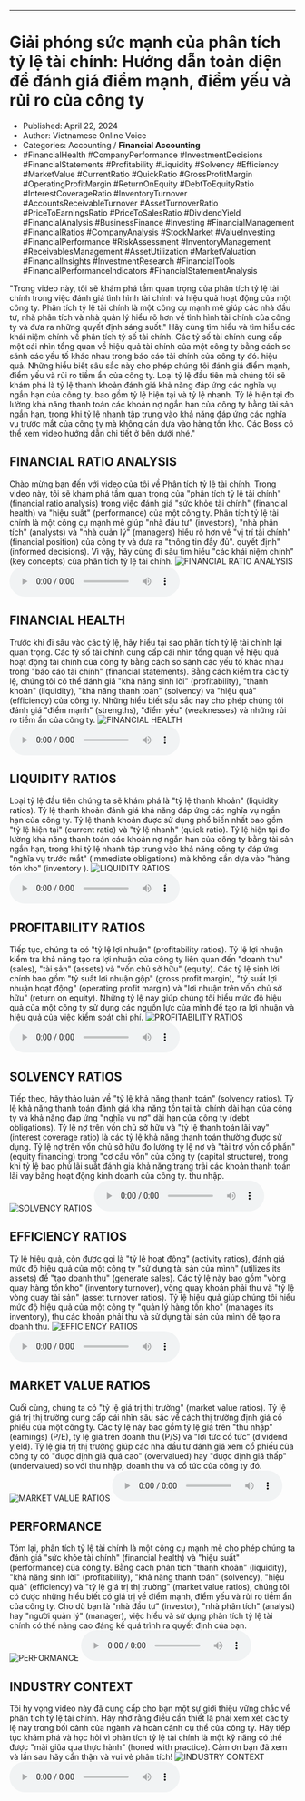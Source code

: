 
---

# Giải phóng sức mạnh của phân tích tỷ lệ tài chính: Hướng dẫn toàn diện để đánh giá điểm mạnh, điểm yếu và rủi ro của công ty

- Published: April 22, 2024
- Author: Vietnamese Online Voice
- Categories: Accounting / **Financial Accounting**
- #FinancialHealth #CompanyPerformance #InvestmentDecisions #FinancialStatements #Profitability #Liquidity #Solvency #Efficiency #MarketValue #CurrentRatio #QuickRatio #GrossProfitMargin #OperatingProfitMargin #ReturnOnEquity #DebtToEquityRatio #InterestCoverageRatio #InventoryTurnover #AccountsReceivableTurnover #AssetTurnoverRatio #PriceToEarningsRatio #PriceToSalesRatio #DividendYield #FinancialAnalysis #BusinessFinance #Investing #FinancialManagement #FinancialRatios #CompanyAnalysis #StockMarket #ValueInvesting #FinancialPerformance #RiskAssessment #InventoryManagement #ReceivablesManagement #AssetUtilization #MarketValuation #FinancialInsights #InvestmentResearch #FinancialTools #FinancialPerformanceIndicators #FinancialStatementAnalysis

"Trong video này, tôi sẽ khám phá tầm quan trọng của phân tích tỷ lệ tài chính trong việc đánh giá tình hình tài chính và hiệu quả hoạt động của một công ty. Phân tích tỷ lệ tài chính là một công cụ mạnh mẽ giúp các nhà đầu tư, nhà phân tích và nhà quản lý hiểu rõ hơn về tình hình tài chính của công ty và đưa ra những quyết định sáng suốt." Hãy cùng tìm hiểu và tìm hiểu các khái niệm chính về phân tích tỷ số tài chính. Các tỷ số tài chính cung cấp một cái nhìn tổng quan về hiệu quả tài chính của một công ty bằng cách so sánh các yếu tố khác nhau trong báo cáo tài chính của công ty đó. hiệu quả. Những hiểu biết sâu sắc này cho phép chúng tôi đánh giá điểm mạnh, điểm yếu và rủi ro tiềm ẩn của công ty. Loại tỷ lệ đầu tiên mà chúng tôi sẽ khám phá là tỷ lệ thanh khoản đánh giá khả năng đáp ứng các nghĩa vụ ngắn hạn của công ty. bao gồm tỷ lệ hiện tại và tỷ lệ nhanh. Tỷ lệ hiện tại đo lường khả năng thanh toán các khoản nợ ngắn hạn của công ty bằng tài sản ngắn hạn, trong khi tỷ lệ nhanh tập trung vào khả năng đáp ứng các nghĩa vụ trước mắt của công ty mà không cần dựa vào hàng tồn kho. Các Boss có thể xem video hướng dẫn chi tiết ở bên dưới nhé."


## FINANCIAL RATIO ANALYSIS

Chào mừng bạn đến với video của tôi về Phân tích tỷ lệ tài chính. Trong video này, tôi sẽ khám phá tầm quan trọng của "phân tích tỷ lệ tài chính" (financial ratio analysis) trong việc đánh giá "sức khỏe tài chính" (financial health) và "hiệu suất" (performance) của một công ty. Phân tích tỷ lệ tài chính là một công cụ mạnh mẽ giúp "nhà đầu tư" (investors), "nhà phân tích" (analysts) và "nhà quản lý" (managers) hiểu rõ hơn về "vị trí tài chính" (financial position) của công ty và đưa ra "thông tin đầy đủ". quyết định" (informed decisions). Vì vậy, hãy cùng đi sâu tìm hiểu "các khái niệm chính" (key concepts) của phân tích tỷ lệ tài chính.
![FINANCIAL RATIO ANALYSIS](https://http-archiver-apis-production-80.schnworks.com/storage/images/transitions/2024-04-22/transition-19698026607-Montserrat-ExtraBold-283593.jpg)
<audio controls>
    <source src="https://http-archiver-apis-production-80.schnworks.com/storage/audio/file-53235505416.mp3" type="audio/mpeg">
</audio>



## FINANCIAL HEALTH

Trước khi đi sâu vào các tỷ lệ, hãy hiểu tại sao phân tích tỷ lệ tài chính lại quan trọng. Các tỷ số tài chính cung cấp cái nhìn tổng quan về hiệu quả hoạt động tài chính của công ty bằng cách so sánh các yếu tố khác nhau trong "báo cáo tài chính" (financial statements). Bằng cách kiểm tra các tỷ lệ, chúng tôi có thể đánh giá "khả năng sinh lời" (profitability), "thanh khoản" (liquidity), "khả năng thanh toán" (solvency) và "hiệu quả" (efficiency) của công ty. Những hiểu biết sâu sắc này cho phép chúng tôi đánh giá "điểm mạnh" (strengths), "điểm yếu" (weaknesses) và những rủi ro tiềm ẩn của công ty.
![FINANCIAL HEALTH](https://http-archiver-apis-production-80.schnworks.com/storage/images/transitions/2024-04-22/transition--13248223925-Montserrat-Black-7B1FA2.jpg)
<audio controls>
    <source src="https://http-archiver-apis-production-80.schnworks.com/storage/audio/file-26811225752.mp3" type="audio/mpeg">
</audio>



## LIQUIDITY RATIOS

Loại tỷ lệ đầu tiên chúng ta sẽ khám phá là "tỷ lệ thanh khoản" (liquidity ratios). Tỷ lệ thanh khoản đánh giá khả năng đáp ứng các nghĩa vụ ngắn hạn của công ty. Tỷ lệ thanh khoản được sử dụng phổ biến nhất bao gồm "tỷ lệ hiện tại" (current ratio) và "tỷ lệ nhanh" (quick ratio). Tỷ lệ hiện tại đo lường khả năng thanh toán các khoản nợ ngắn hạn của công ty bằng tài sản ngắn hạn, trong khi tỷ lệ nhanh tập trung vào khả năng công ty đáp ứng "nghĩa vụ trước mắt" (immediate obligations) mà không cần dựa vào "hàng tồn kho" (inventory ).
![LIQUIDITY RATIOS](https://http-archiver-apis-production-80.schnworks.com/storage/images/transitions/2024-04-22/transition-21739245183-Montserrat-Bold-303F9F.jpg)
<audio controls>
    <source src="https://http-archiver-apis-production-80.schnworks.com/storage/audio/file-13221856922.mp3" type="audio/mpeg">
</audio>



## PROFITABILITY RATIOS

Tiếp tục, chúng ta có "tỷ lệ lợi nhuận" (profitability ratios). Tỷ lệ lợi nhuận kiểm tra khả năng tạo ra lợi nhuận của công ty liên quan đến "doanh thu" (sales), "tài sản" (assets) và "vốn chủ sở hữu" (equity). Các tỷ lệ sinh lời chính bao gồm "tỷ suất lợi nhuận gộp" (gross profit margin), "tỷ suất lợi nhuận hoạt động" (operating profit margin) và "lợi nhuận trên vốn chủ sở hữu" (return on equity). Những tỷ lệ này giúp chúng tôi hiểu mức độ hiệu quả của một công ty sử dụng các nguồn lực của mình để tạo ra lợi nhuận và hiệu quả của việc kiểm soát chi phí.
![PROFITABILITY RATIOS](https://http-archiver-apis-production-80.schnworks.com/storage/images/transitions/2024-04-22/transition--7988441975-Montserrat-Regular-673AB7.jpg)
<audio controls>
    <source src="https://http-archiver-apis-production-80.schnworks.com/storage/audio/file-16982476240.mp3" type="audio/mpeg">
</audio>



## SOLVENCY RATIOS

Tiếp theo, hãy thảo luận về "tỷ lệ khả năng thanh toán" (solvency ratios). Tỷ lệ khả năng thanh toán đánh giá khả năng tồn tại tài chính dài hạn của công ty và khả năng đáp ứng "nghĩa vụ nợ" dài hạn của công ty (debt obligations). Tỷ lệ nợ trên vốn chủ sở hữu và "tỷ lệ thanh toán lãi vay" (interest coverage ratio) là các tỷ lệ khả năng thanh toán thường được sử dụng. Tỷ lệ nợ trên vốn chủ sở hữu đo lường tỷ lệ nợ và "tài trợ vốn cổ phần" (equity financing) trong "cơ cấu vốn" của công ty (capital structure), trong khi tỷ lệ bao phủ lãi suất đánh giá khả năng trang trải các khoản thanh toán lãi vay bằng hoạt động kinh doanh của công ty. thu nhập.
![SOLVENCY RATIOS](https://http-archiver-apis-production-80.schnworks.com/storage/images/transitions/2024-04-22/transition--5047295943-Montserrat-Thin-004895.jpg)
<audio controls>
    <source src="https://http-archiver-apis-production-80.schnworks.com/storage/audio/file-49098135892.mp3" type="audio/mpeg">
</audio>



## EFFICIENCY RATIOS

Tỷ lệ hiệu quả, còn được gọi là "tỷ lệ hoạt động" (activity ratios), đánh giá mức độ hiệu quả của một công ty "sử dụng tài sản của mình" (utilizes its assets) để "tạo doanh thu" (generate sales). Các tỷ lệ này bao gồm "vòng quay hàng tồn kho" (inventory turnover), vòng quay khoản phải thu và "tỷ lệ vòng quay tài sản" (asset turnover ratios). Tỷ lệ hiệu quả giúp chúng tôi hiểu mức độ hiệu quả của một công ty "quản lý hàng tồn kho" (manages its inventory), thu các khoản phải thu và sử dụng tài sản của mình để tạo ra doanh thu.
![EFFICIENCY RATIOS](https://http-archiver-apis-production-80.schnworks.com/storage/images/transitions/2024-04-22/transition-22749965161-Montserrat-Thin-673AB7.jpg)
<audio controls>
    <source src="https://http-archiver-apis-production-80.schnworks.com/storage/audio/file-194955224.mp3" type="audio/mpeg">
</audio>



## MARKET VALUE RATIOS

Cuối cùng, chúng ta có "tỷ lệ giá trị thị trường" (market value ratios). Tỷ lệ giá trị thị trường cung cấp cái nhìn sâu sắc về cách thị trường định giá cổ phiếu của một công ty. Các tỷ lệ này bao gồm tỷ lệ giá trên "thu nhập" (earnings) (P/E), tỷ lệ giá trên doanh thu (P/S) và "lợi tức cổ tức" (dividend yield). Tỷ lệ giá trị thị trường giúp các nhà đầu tư đánh giá xem cổ phiếu của công ty có "được định giá quá cao" (overvalued) hay "được định giá thấp" (undervalued) so với thu nhập, doanh thu và cổ tức của công ty đó.
![MARKET VALUE RATIOS](https://http-archiver-apis-production-80.schnworks.com/storage/images/transitions/2024-04-22/transition-57857155105-Montserrat-Bold-4A148C.jpg)
<audio controls>
    <source src="https://http-archiver-apis-production-80.schnworks.com/storage/audio/file-13659413692.mp3" type="audio/mpeg">
</audio>



## PERFORMANCE

Tóm lại, phân tích tỷ lệ tài chính là một công cụ mạnh mẽ cho phép chúng ta đánh giá "sức khỏe tài chính" (financial health) và "hiệu suất" (performance) của công ty. Bằng cách phân tích "thanh khoản" (liquidity), "khả năng sinh lời" (profitability), "khả năng thanh toán" (solvency), "hiệu quả" (efficiency) và "tỷ lệ giá trị thị trường" (market value ratios), chúng tôi có được những hiểu biết có giá trị về điểm mạnh, điểm yếu và rủi ro tiềm ẩn của công ty. Cho dù bạn là "nhà đầu tư" (investor), "nhà phân tích" (analyst) hay "người quản lý" (manager), việc hiểu và sử dụng phân tích tỷ lệ tài chính có thể nâng cao đáng kể quá trình ra quyết định của bạn.
![PERFORMANCE](https://http-archiver-apis-production-80.schnworks.com/storage/images/transitions/2024-04-22/transition--8156585627-Montserrat-ExtraBold-673AB7.jpg)
<audio controls>
    <source src="https://http-archiver-apis-production-80.schnworks.com/storage/audio/file-5736534230.mp3" type="audio/mpeg">
</audio>



## INDUSTRY CONTEXT

Tôi hy vọng video này đã cung cấp cho bạn một sự giới thiệu vững chắc về phân tích tỷ lệ tài chính. Hãy nhớ rằng điều cần thiết là phải xem xét các tỷ lệ này trong bối cảnh của ngành và hoàn cảnh cụ thể của công ty. Hãy tiếp tục khám phá và học hỏi vì phân tích tỷ lệ tài chính là một kỹ năng có thể được "mài giũa qua thực hành" (honed with practice). Cảm ơn bạn đã xem và lần sau hãy cẩn thận và vui vẻ phân tích!
![INDUSTRY CONTEXT](https://http-archiver-apis-production-80.schnworks.com/storage/images/transitions/2024-04-22/transition--20120713125-Montserrat-Regular-880E4F.jpg)
<audio controls>
    <source src="https://http-archiver-apis-production-80.schnworks.com/storage/audio/file-33406931855.mp3" type="audio/mpeg">
</audio>

